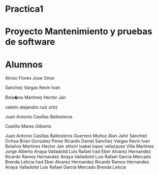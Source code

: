 ﻿
# Practica1

# Proyecto Mantenimiento y pruebas de software
# Alumnos
Alvizo Flores Jose Omar


Sanchez Vargas Kevin Ivan

Bola�os Martinez Hector Jair

valetin alejandro ruiz ortiz

Juan Antonio Casillas Ballesteros


Castillo Mares Gilberto

Juan Antonio Casillas Ballesteros
Guerrero Muñoz Alan Jahir
Sánchez Ochoa Brian
Gonzalez Perez Ricardo Daniel 
Sanchez Vargas Kevin Ivan
Bolaños Martinez Hector Jair
ahtziri isabel lopez velazquez
Villa Martinez Jorge Alberto 
Anaya Valladolid Luis Rafael
Irad Eber Alvarez Hernandez
Ricardo Ramos Hernandez
Anaya Valladolid Luis Rafael
García Mercado Brenda Leticia
Irad Eber Alvarez Hernandez
Ricardo Ramos Hernandez
Anaya Valladolid Luis Rafael
García Mercado Brenda Leticia


